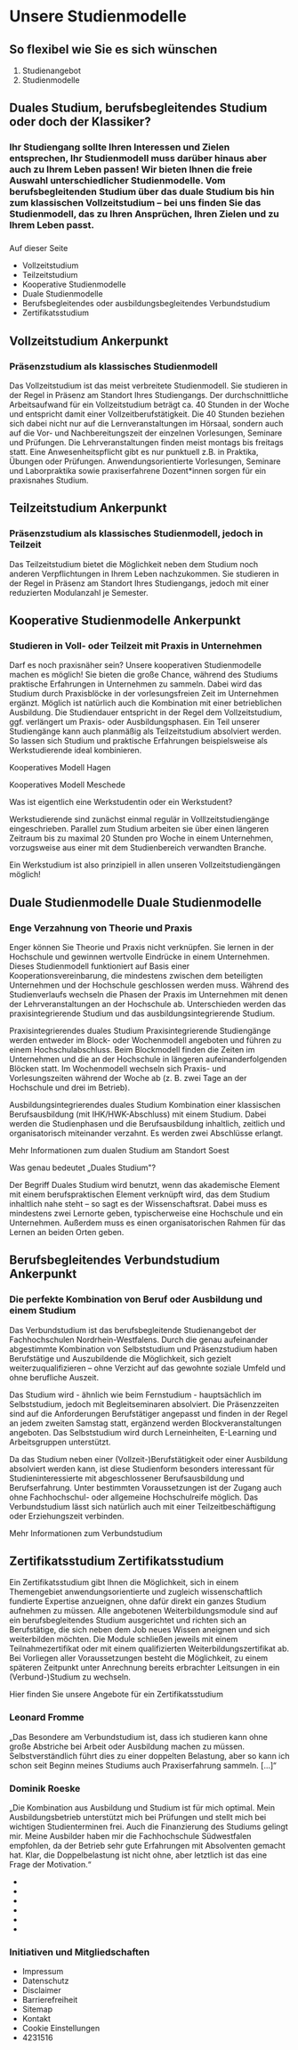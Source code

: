 # Unsere Studienmodelle

## So flexibel wie Sie es sich wünschen

1. Studienangebot
2. Studienmodelle

## Duales Studium, berufsbegleitendes Studium oder doch der Klassiker?

### Ihr Studiengang sollte Ihren Interessen und Zielen entsprechen, Ihr Studienmodell muss darüber hinaus aber auch zu Ihrem Leben passen! Wir bieten Ihnen die freie Auswahl unterschiedlicher Studienmodelle. Vom berufsbegleitenden Studium über das duale Studium bis hin zum klassischen Vollzeitstudium – bei uns finden Sie das Studienmodell, das zu Ihren Ansprüchen, Ihren Zielen und zu Ihrem Leben passt.

###

Auf dieser Seite

- Vollzeitstudium
- Teilzeitstudium
- Kooperative Studienmodelle
- Duale Studienmodelle
- Berufsbegleitendes oder ausbildungsbegleitendes Verbundstudium
- Zertifikatsstudium

## Vollzeitstudium Ankerpunkt

### Präsenzstudium als klassisches Studienmodell

Das Vollzeitstudium ist das meist verbreitete Studienmodell. Sie studieren in der Regel in Präsenz am Standort Ihres Studiengangs. Der durchschnittliche Arbeitsaufwand für ein Vollzeitstudium beträgt ca. 40 Stunden in der Woche und entspricht damit einer Vollzeitberufstätigkeit. Die 40 Stunden beziehen sich dabei nicht nur auf die Lernveranstaltungen im Hörsaal, sondern auch auf die Vor- und Nachbereitungszeit der einzelnen Vorlesungen, Seminare und Prüfungen. Die Lehrveranstaltungen finden meist montags bis freitags statt. Eine Anwesenheitspflicht gibt es nur punktuell z.B. in Praktika, Übungen oder Prüfungen. Anwendungsorientierte Vorlesungen, Seminare und Laborpraktika sowie praxiserfahrene Dozent*innen sorgen für ein praxisnahes Studium.

## Teilzeitstudium Ankerpunkt

### Präsenzstudium als klassisches Studienmodell, jedoch in Teilzeit

Das Teilzeitstudium bietet die Möglichkeit neben dem Studium noch anderen Verpflichtungen in Ihrem Leben nachzukommen. Sie studieren in der Regel in Präsenz am Standort Ihres Studiengangs, jedoch mit einer reduzierten Modulanzahl je Semester.

## Kooperative Studienmodelle Ankerpunkt

### Studieren in Voll- oder Teilzeit mit Praxis in Unternehmen

Darf es noch praxisnäher sein? Unsere kooperativen Studienmodelle machen es möglich! Sie bieten die große Chance, während des Studiums praktische Erfahrungen in Unternehmen zu sammeln. Dabei wird das Studium durch Praxisblöcke in der vorlesungsfreien Zeit im Unternehmen ergänzt. Möglich ist natürlich auch die Kombination mit einer betrieblichen Ausbildung. Die Studiendauer entspricht in der Regel dem Vollzeitstudium, ggf. verlängert um Praxis- oder Ausbildungsphasen. Ein Teil unserer Studiengänge kann auch planmäßig als Teilzeitstudium absolviert werden. So lassen sich Studium und praktische Erfahrungen beispielsweise als Werkstudierende ideal kombinieren.

Kooperatives Modell Hagen

Kooperatives Modell Meschede

Was ist eigentlich eine Werkstudentin oder ein Werkstudent?

Werkstudierende sind zunächst einmal regulär in Volllzeitstudiengänge eingeschrieben. Parallel zum Studium arbeiten sie über einen längeren Zeitraum bis zu maximal 20 Stunden pro Woche in einem Unternehmen, vorzugsweise aus einer mit dem Studienbereich verwandten Branche.

Ein Werkstudium ist also prinzipiell in allen unseren Vollzeitstudiengängen möglich!

## Duale Studienmodelle Duale Studienmodelle

### Enge Verzahnung von Theorie und Praxis

Enger können Sie Theorie und Praxis nicht verknüpfen. Sie lernen in der Hochschule und gewinnen wertvolle Eindrücke in einem Unternehmen. Dieses Studienmodell funktioniert auf Basis einer Kooperationsvereinbarung, die mindestens zwischen dem beteiligten Unternehmen und der Hochschule geschlossen werden muss. Während des Studienverlaufs wechseln die Phasen der Praxis im Unternehmen mit denen der Lehrveranstaltungen an der Hochschule ab. Unterschieden werden das praxisintegrierende Studium und das ausbildungsintegrierende Studium.

Praxisintegrierendes duales Studium
Praxisintegrierende Studiengänge werden entweder im Block- oder Wochenmodell angeboten und führen zu einem Hochschulabschluss. Beim Blockmodell finden die Zeiten im Unternehmen und die an der Hochschule in längeren aufeinanderfolgenden Blöcken statt. Im Wochenmodell wechseln sich Praxis- und Vorlesungszeiten während der Woche ab (z. B. zwei Tage an der Hochschule und drei im Betrieb).

Ausbildungsintegrierendes duales Studium
Kombination einer klassischen Berufsausbildung (mit IHK/HWK-Abschluss) mit einem Studium. Dabei werden die Studienphasen und die Berufsausbildung inhaltlich, zeitlich und organisatorisch miteinander verzahnt. Es werden zwei Abschlüsse erlangt.

Mehr Informationen zum dualen Studium am Standort Soest

Was genau bedeutet „Duales Studium"?

Der Begriff Duales Studium wird benutzt, wenn das akademische Element mit einem berufspraktischen Element verknüpft wird, das dem Studium inhaltlich nahe steht – so sagt es der Wissenschaftsrat. Dabei muss es mindestens zwei Lernorte geben, typischerweise eine Hochschule und ein Unternehmen. Außerdem muss es einen organisatorischen Rahmen für das Lernen an beiden Orten geben.

## Berufsbegleitendes Verbundstudium Ankerpunkt

### Die perfekte Kombination von Beruf oder Ausbildung und einem Studium

Das Verbundstudium ist das berufsbegleitende Studienangebot der Fachhochschulen Nordrhein-Westfalens. Durch die genau aufeinander abgestimmte Kombination von Selbststudium und Präsenzstudium haben Berufstätige und Auszubildende die Möglichkeit, sich gezielt weiterzuqualifizieren – ohne Verzicht auf das gewohnte soziale Umfeld und ohne berufliche Auszeit.

Das Studium wird - ähnlich wie beim Fernstudium - hauptsächlich im Selbststudium, jedoch mit Begleitseminaren absolviert. Die Präsenzzeiten sind auf die Anforderungen Berufstätiger angepasst und finden in der Regel an jedem zweiten Samstag statt, ergänzend werden Blockveranstaltungen angeboten. Das Selbststudium wird durch Lerneinheiten, E-Learning und Arbeitsgruppen unterstützt.

Da das Studium neben einer (Vollzeit-)Berufstätigkeit oder einer Ausbildung absolviert werden kann, ist diese Studienform besonders interessant für Studieninteressierte mit abgeschlossener Berufsausbildung und Berufserfahrung. Unter bestimmten Voraussetzungen ist der Zugang auch ohne Fachhochschul- oder allgemeine Hochschulreife möglich. Das Verbundstudium lässt sich natürlich auch mit einer Teilzeitbeschäftigung oder Erziehungszeit verbinden.

Mehr Informationen zum Verbundstudium

## Zertifikatsstudium Zertifikatsstudium

Ein Zertifikatsstudium gibt Ihnen die Möglichkeit, sich in einem Themengebiet anwendungsorientierte und zugleich wissenschaftlich fundierte Expertise anzueignen, ohne dafür direkt ein ganzes Studium aufnehmen zu müssen. Alle angebotenen Weiterbildungsmodule sind auf ein berufsbegleitendes Studium ausgerichtet und richten sich an Berufstätige, die sich neben dem Job neues Wissen aneignen und sich weiterbilden möchten. Die Module schließen jeweils mit einem Teilnahmezertifikat oder mit einem qualifizierten Weiterbildungszertifikat ab. Bei Vorliegen aller Voraussetzungen besteht die Möglichkeit, zu einem späteren Zeitpunkt unter Anrechnung bereits erbrachter Leitsungen in ein (Verbund-)Studium zu wechseln.

Hier finden Sie unsere Angebote für ein Zertifikatsstudium

### Leonard Fromme

„Das Besondere am Verbundstudium ist, dass ich studieren kann ohne große Abstriche bei Arbeit oder Ausbildung machen zu müssen. Selbstverständlich führt dies zu einer doppelten Belastung, aber so kann ich schon seit Beginn meines Studiums auch Praxiserfahrung sammeln. [...]“

### Dominik Roeske

„Die Kombination aus Ausbildung und Studium ist für mich optimal. Mein Ausbildungsbetrieb unterstützt mich bei Prüfungen und stellt mich bei wichtigen Studienterminen frei. Auch die Finanzierung des Studiums gelingt mir. Meine Ausbilder haben mir die Fachhochschule Südwestfalen empfohlen, da der Betrieb sehr gute Erfahrungen mit Absolventen gemacht hat. Klar, die Doppelbelastung ist nicht ohne, aber letztlich ist das eine Frage der Motivation.“

- 
- 
- 
- 
- 
- 

### Initiativen und Mitgliedschaften

- Impressum
- Datenschutz
- Disclaimer
- Barrierefreiheit
- Sitemap
- Kontakt
- Cookie Einstellungen
- 4231516